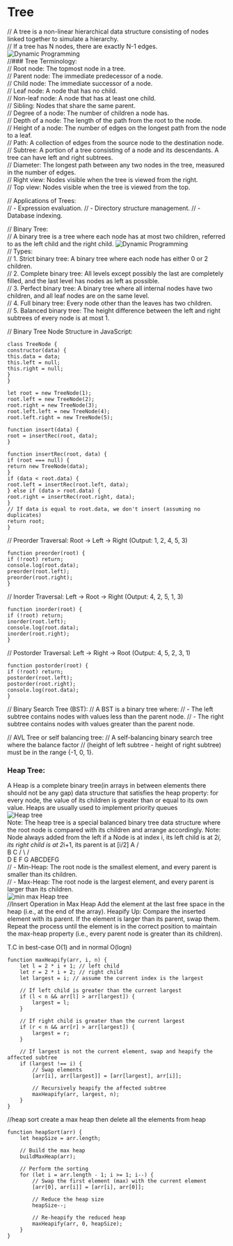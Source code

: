 # Tree

// A tree is a non-linear hierarchical data structure consisting of nodes linked together to simulate a hierarchy.<br>
// If a tree has N nodes, there are exactly N-1 edges.<br>
![Dynamic Programming](./img/tree.png) <br>
//### Tree Terminology:<br>
// Root node: The topmost node in a tree.<br>
// Parent node: The immediate predecessor of a node.<br>
// Child node: The immediate successor of a node.<br>
// Leaf node: A node that has no child.<br>
// Non-leaf node: A node that has at least one child.<br>
// Sibling: Nodes that share the same parent.<br>
// Degree of a node: The number of children a node has.<br>
// Depth of a node: The length of the path from the root to the node.<br>
// Height of a node: The number of edges on the longest path from the node to a leaf.<br>
// Path: A collection of edges from the source node to the destination node.<br>
// Subtree: A portion of a tree consisting of a node and its descendants. A tree can have left and right subtrees.<br>
// Diameter: The longest path between any two nodes in the tree, measured in the number of edges.<br>
// Right view: Nodes visible when the tree is viewed from the right.<br>
// Top view: Nodes visible when the tree is viewed from the top.<br>

// Applications of Trees:<br>
// - Expression evaluation.
// - Directory structure management.
// - Database indexing.

// Binary Tree:<br>
// A binary tree is a tree where each node has at most two children, referred to as the left child and the right child.
![Dynamic Programming](./img/tree-type.png) <br>
// Types:<br>
// 1. Strict binary tree: A binary tree where each node has either 0 or 2 children.<br>
// 2. Complete binary tree: All levels except possibly the last are completely filled, and the last level has nodes as left as possible.<br>
// 3. Perfect binary tree: A binary tree where all internal nodes have two children, and all leaf nodes are on the same level.<br>
// 4. Full binary tree: Every node other than the leaves has two children.<br>
// 5. Balanced binary tree: The height difference between the left and right subtrees of every node is at most 1.<br>

// Binary Tree Node Structure in JavaScript:

```
class TreeNode {
constructor(data) {
this.data = data;
this.left = null;
this.right = null;
}
}

let root = new TreeNode(1);
root.left = new TreeNode(2);
root.right = new TreeNode(3);
root.left.left = new TreeNode(4);
root.left.right = new TreeNode(5);

function insert(data) {
root = insertRec(root, data);
}

function insertRec(root, data) {
if (root === null) {
return new TreeNode(data);
}
if (data < root.data) {
root.left = insertRec(root.left, data);
} else if (data > root.data) {
root.right = insertRec(root.right, data);
}
// If data is equal to root.data, we don't insert (assuming no duplicates)
return root;
}
```

// Preorder Traversal: Root -> Left -> Right (Output: 1, 2, 4, 5, 3)

```
function preorder(root) {
if (!root) return;
console.log(root.data);
preorder(root.left);
preorder(root.right);
}
```

// Inorder Traversal: Left -> Root -> Right (Output: 4, 2, 5, 1, 3)

```
function inorder(root) {
if (!root) return;
inorder(root.left);
console.log(root.data);
inorder(root.right);
}
```

// Postorder Traversal: Left -> Right -> Root (Output: 4, 5, 2, 3, 1)

```
function postorder(root) {
if (!root) return;
postorder(root.left);
postorder(root.right);
console.log(root.data);
}
```

// Binary Search Tree (BST):
// A BST is a binary tree where:
// - The left subtree contains nodes with values less than the parent node.
// - The right subtree contains nodes with values greater than the parent node.

// AVL Tree or self balancing tree:
// A self-balancing binary search tree where the balance factor
// (height of left subtree - height of right subtree) must be in the range {-1, 0, 1}.

### Heap Tree:

A Heap is a complete binary tree(in arrays in between elements there should not be any gap) data structure that satisfies the heap property: for every node, the value of its children is greater than or equal to its own value. Heaps are usually used to implement priority queues<br>
![Heap tree](./img/heap-1.png) <br>
Note: The heap tree is a special balanced binary tree data structure where the root node is compared with its children and arrange accordingly.
Note: Node always added from the left
if a Node is at index i,
its left child is at 2*i,
its right child is at 2*i+1,
its parent is at [i/2]
A
/ \
 B C
/ \ / \
D E F G
ABCDEFG<br>
// - Min-Heap: The root node is the smallest element, and every parent is smaller than its children.<br>
// - Max-Heap: The root node is the largest element, and every parent is larger than its children.<br>
![min max Heap tree](./img/heap.png) <br>
//Insert Operation in Max Heap
Add the element at the last free space in the heap (i.e., at the end of the array).
Heapify Up: Compare the inserted element with its parent. If the element is larger than its parent, swap them.
Repeat the process until the element is in the correct position to maintain the max-heap property (i.e., every parent node is greater than its children).

T.C in best-case O(1) and in normal O(logn)

```
function maxHeapify(arr, i, n) {
    let l = 2 * i + 1; // left child
    let r = 2 * i + 2; // right child
    let largest = i; // assume the current index is the largest

    // If left child is greater than the current largest
    if (l < n && arr[l] > arr[largest]) {
        largest = l;
    }

    // If right child is greater than the current largest
    if (r < n && arr[r] > arr[largest]) {
        largest = r;
    }

    // If largest is not the current element, swap and heapify the affected subtree
    if (largest !== i) {
        // Swap elements
        [arr[i], arr[largest]] = [arr[largest], arr[i]];

        // Recursively heapify the affected subtree
        maxHeapify(arr, largest, n);
    }
}

```

//heap sort
create a max heap then delete all the elements from heap

```
function heapSort(arr) {
    let heapSize = arr.length;

    // Build the max heap
    buildMaxHeap(arr);

    // Perform the sorting
    for (let i = arr.length - 1; i >= 1; i--) {
        // Swap the first element (max) with the current element
        [arr[0], arr[i]] = [arr[i], arr[0]];

        // Reduce the heap size
        heapSize--;

        // Re-heapify the reduced heap
        maxHeapify(arr, 0, heapSize);
    }
}
```

